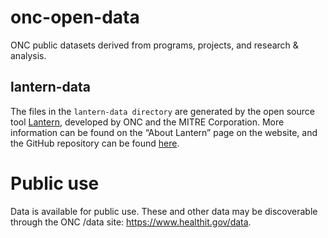 # onc-open-data
ONC public datasets derived from programs, projects, and research &amp; analysis.
## lantern-data
The files in the `lantern-data directory` are generated by the open source tool [Lantern](https://lantern.healthit.gov/?tab=dashboard_tab), developed by ONC and the MITRE Corporation. More information can be found on the “About Lantern” page on the website, and the GitHub repository can be found [here](https://github.com/onc-healthit/lantern-back-end).
# Public use
Data is available for public use. These and other data may be discoverable through the ONC /data site: https://www.healthit.gov/data.
